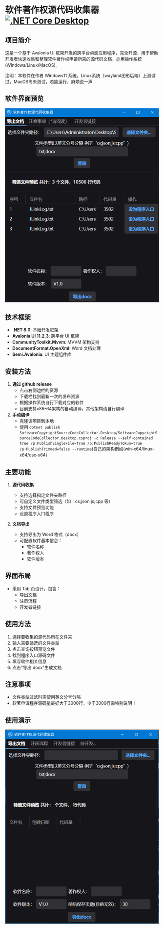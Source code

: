 # 软件著作权源代码收集器 [![.NET Core Desktop](https://github.com/jindongjie/SoftwareCopyrightSourceCodeCollector/actions/workflows/dotnet-desktop.yml/badge.svg)](https://github.com/jindongjie/SoftwareCopyrightSourceCodeCollector/actions/workflows/dotnet-desktop.yml)

## 项目简介

这是一个基于 Avalonia UI 框架开发的跨平台桌面应用程序，完全开源，用于帮助开发者快速收集和整理软件著作权申请所需的源代码文档，适用操作系统(Windows/Linux/MacOS)。

注明：本软件在作者 Windows11 系统，Linux系统（wayland图形后端）上测试过，MacOS尚未测试，若能运行，麻烦说一声
## 软件界面预览

![软件主界面截图](./swscc-gif-jpeg/1.png)

## 技术框架

- **.NET 8.0**: 基础开发框架
- **Avalonia UI 11.2.3**: 跨平台 UI 框架
- **CommunityToolkit.Mvvm**: MVVM 架构支持
- **DocumentFormat.OpenXml**: Word 文档处理
- **Semi.Avalonia**: UI 主题组件库

## 安装方法
1. **通过 github release**
   - 点击右侧边栏的资源
   - 下载栏找到最新一次的发布资源
   - 根据操作系统自行下载对应的软件
   - 目前支持x86-64架构的自动编译，其他架构请自行编译
2. **手动编译**
   - 克隆该项目到本地
   - 使用 ``` dotnet publish SoftwareCopyrightSourceCodeCollector.Desktop/SoftwareCopyrightSourceCodeCollector.Desktop.csproj -c Release --self-contained true /p:PublishSingleFile=true /p:PublishReadyToRun=true /p:PublishTrimmed=false --runtime ```(自己的架构例如(win-x64/linux-x64/osx-x64）
   
## 主要功能

1. **源代码收集**

   - 支持选择指定文件夹路径
   - 可自定义文件类型筛选（如：cs;json;js;cpp 等）
   - 支持文件预览功能
   - 设置程序入口程序

2. **文档导出**
   - 支持导出为 Word 格式（docx）
   - 可配置软件基本信息：
     - 软件名称
     - 著作权人
     - 软件版本

## 界面布局

- 采用 Tab 页设计，包含：
  - 导出文档
  - 注册流程
  - 开发者链接

## 使用方法

1. 选择要收集的源代码所在文件夹
2. 输入需要筛选的文件类型
3. 点击查询按钮预览文件
4. 找到程序入口源码文件
5. 填写软件相关信息
6. 点击"导出 docx"生成文档

## 注意事项

- 文件类型过滤时需使用英文分号分隔
- 软著申请程序源码量最好大于3000行，少于3000行需特别说明！
## 使用演示

![使用演示](./swscc-gif-jpeg/exsample.gif)
